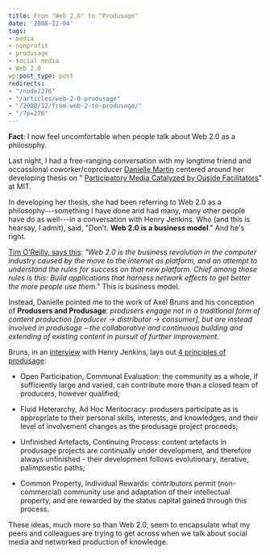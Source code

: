 ```yaml
---
title: From "Web 2.0" to "Produsage"
date: '2008-12-04'
tags:
- media
- nonprofit
- produsage
- social media
- Web 2.0
wp:post_type: post
redirects:
- "/node/276"
- "/articles/web-2-0-produsage"
- "/2008/12/from-web-2-to-produsage/"
- "/?p=276"
---
```


**Fact**: I now feel uncomfortable when people talk about Web 2.0 as a philosophy.

Last night, I had a free-ranging conversation with my longtime friend and occassional coworker/coproducer [Danielle Martin](http://verdesmoke) centered around her developing thesis on " [Participatory Media Catalyzed by Ouside Facilitators](http://www.slideshare.net/mizzdmartin/participatory-media-catalyzed-by-outside-facilitators-presentation?from=email&type=share_slideshow&subtype=slideshow)" at MIT.

In developing her thesis, she had been referring to Web 2.0 as a philosophy---something I have done and had many, many other people have do as well---in a conversation with Henry Jenkins. Who (and this is hearsay, I admit), said, "Don't. **Web 2.0 is a business model**." And he's right.

[Tim O'Reilly, says this](http://radar.oreilly.com/archives/2006/12/web-20-compact.html): _"Web 2.0 is the business revolution in the computer industry caused by the move to the internet as platform, and an attempt to understand the rules for success on that new platform. Chief among those rules is this: Build applications that harness network effects to get better the more people use them."_ This is business model.

Instead, Danielle pointed me to the work of Axel Bruns and his conception of **Produsers and Produsage**: _produsers engage not in a traditional form of content production [producer -> distributor -> consumer], but are instead involved in produsage – the collaborative and continuous building and extending of existing content in pursuit of further improvement._

Bruns, in an [interview](http://henryjenkins.org/2008/05/interview_with_axel_bruns.html) with Henry Jenkins, lays out [4 principles of produsage](http://produsage.org/node/11):

>

>

>

- Open Participation, Communal Evaluation: the community as a whole, if sufficiently large and varied, can contribute more than a closed team of producers, however qualified;

>

- Fluid Heterarchy, Ad Hoc Meritocracy: produsers participate as is appropriate to their personal skills, interests, and knowledges, and their level of involvement changes as the produsage project proceeds;

>

- Unfinished Artefacts, Continuing Process: content artefacts in produsage projects are continually under development, and therefore always unfinished - their development follows evolutionary, iterative, palimpsestic paths;

>

- Common Property, Individual Rewards: contributors permit (non-commercial) community use and adaptation of their intellectual property, and are rewarded by the status capital gained through this process.

>

>

These ideas, much more so than Web 2.0, seem to encapsulate what my peers and colleagues are trying to get across when we talk about social media and networked production of knowledge.

